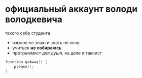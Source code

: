 
# официальный аккаунт володи володкевича
такого себе студента
- языков не знаю и знать не хочу
- учиться **не собираюсь**
- программист _для души_, на деле я таксист

```c++
function goAway() {
    please();
}
```
